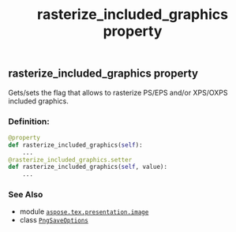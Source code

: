 ﻿---
title: rasterize_included_graphics property
second_title: Aspose.TeX for Python via .NET API References
description: 
type: docs
weight: 60
url: /python-net/aspose.tex.presentation.image/pngsaveoptions/rasterize_included_graphics/
is_root: false
---

## rasterize_included_graphics property


Gets/sets the flag that allows to rasterize PS/EPS and/or XPS/OXPS included graphics.
### Definition:
```python
@property
def rasterize_included_graphics(self):
    ...
@rasterize_included_graphics.setter
def rasterize_included_graphics(self, value):
    ...
```

### See Also
* module [`aspose.tex.presentation.image`](../../)
* class [`PngSaveOptions`](/tex/python-net/aspose.tex.presentation.image/pngsaveoptions)
